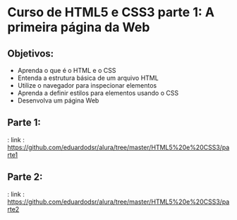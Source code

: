 
# Curso de HTML5 e CSS3 parte 1: A primeira página da Web

## Objetivos:

- Aprenda o que é o HTML e o CSS
- Entenda a estrutura básica de um arquivo HTML
- Utilize o navegador para inspecionar elementos
- Aprenda a definir estilos para elementos usando o CSS
- Desenvolva um página Web

## Parte 1:

: link : <https://github.com/eduardodsr/alura/tree/master/HTML5%20e%20CSS3/parte1>



## Parte 2:

: link : <https://github.com/eduardodsr/alura/tree/master/HTML5%20e%20CSS3/parte2>
